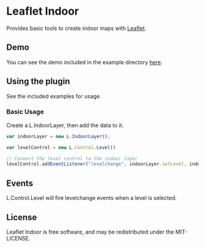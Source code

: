Leaflet Indoor
=====================

Provides basic tools to create indoor maps with
[Leaflet](http://leafletjs.com).

## Demo

You can see the demo included in the example directory
[here](http://cbaines.github.io/leaflet-indoor/examples/).

## Using the plugin

See the included examples for usage.

### Basic Usage

Create a L.IndoorLayer, then add the data to it.

```javascript
var indoorLayer = new L.IndoorLayer();

var levelControl = new L.Control.Level()

// Connect the level control to the indoor layer
levelControl.addEventListener("levelchange", indoorLayer.setLevel, indoorLayer);
```

## Events

L.Control.Level will fire levelchange events when a level is selected.

## License

Leaflet Indoor is free software, and may be redistributed under the
MIT-LICENSE.

